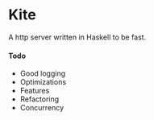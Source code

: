 <!-- 
<p align="center">
    <img src="https://github.com/TonyTomCat01/Kite/blob/master/kite.png" alt="Kite">
</p>
-->

# Kite
    
A http server written in Haskell to be fast.

#### Todo
 * Good logging
 * Optimizations
 * Features
 * Refactoring
 * Concurrency
